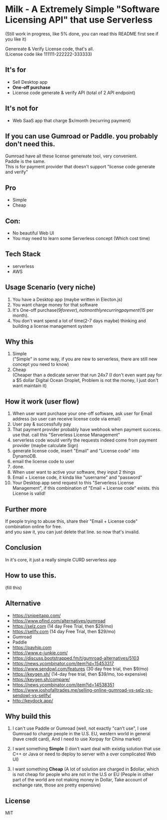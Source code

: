 # Milk - A Extremely Simple "Software Licensing API" that use Serverless     
(Still work in progress, like 5% done, you can  read this README first see if you like it)    

Genereate & Verify License code, that's all.  
(License code like 111111-222222-333333)

## It's for 
* Sell Desktop app
* **One-off purchase**
* License code generate & verify API (total of 2 API endpoint)

## It's not for
* Web SaaS app that charge $x/month (recurring payment)

## If you can use Gumroad or Paddle. you probably don't need this.  
Gumroad have all these license genereate tool, very convenient.  
Paddle is the same.  
This is for payment provider that doesn't support "license code generate and verify"   

## Pro
* Simple
* Cheap  

## Con:
* No beautiful Web UI 
* You may need to learn some Serverless concept (Which cost time)

## Tech Stack
* serverless
* AWS 

## Usage Scenario (very niche)
1. You have a Desktop app (maybe written in Electon.js)
2. You want charge money for that software
3. It's One-off purchase($9 forever), not monthly recurring payment($15 per month).
4. You don't want spend a lot of time(2-7 days maybe) thinking and building a license management system

## Why this
1. Simple   
  ("Simple" in some way, if you are new to serverless, there are still new concept you need to know)
2. Cheap   
  (Cheaper than a dedicate server that run 24x7 (I don't even want pay for a $5 dollar Digital Ocean Droplet, Problem is not the money, I just don't want maintain it)

## How it work (user flow)
1. When user want purchase your one-off software, ask user for Email address (so user can receive license code via email)
2. User pay & successfully pay
3. That payment provider probably have webhook when payment success. use that. call this "Serverless License Management"
4. serverless code would verify the requests indeed come from payment provider (maybe calculate Sign)
5. generate license code, insert "Email" and "License code" into DynamoDB.
6. email the license code to user
7. done.
8. When user want to active your software, they input 2 things
9. Email + License code, it kinda like "username" and "password"
10. Your Desktop app send request to this "Serverless License Management", if this combination of "Email + License code" exists. this License is valid!

## Further more
If people trying to abuse this, share their "Email + License code" combination online for free.  
and you saw it, you can just delete that line. so now that's invalid.  

## Conclusion
In it's core, it just a really simple CURD serverless app    

## How to use this.  
(fill this)  

## Alternative
* https://snipeitapp.com/
* https://www.pfind.com/alternatives/gumroad
* https://selz.com (14 day Free Trial, then $29/mo)
* https://sellfy.com (14 day Free Trial, then $29/mo)
* Gumroad
* Paddle
* https://payhip.com
* https://www.e-junkie.com/
* https://discuss.bootstrapped.fm/t/gumroad-alternatives/5103
* https://news.ycombinator.com/item?id=15453317
* https://www.sendowl.com/features (30 day free trial, then $9/mo)
* https://keygen.sh/ (14-day free trial, then $39/mo, too expensive)
* https://keygen.sh/compare/
* https://news.ycombinator.com/item?id=14538351
* https://www.joshofalltrades.me/selling-online-gumroad-vs-selz-vs-sendowl-vs-sellfy/
* http://keydock.app/

## Why build this
1. I can't use Paddle or Gumroad
  (well, not exactly "can't use", I use Gumroad to charge people in the U.S. EU, western world in general (have credit card), And I need to use Xorpay for China market)

2. I want something **Simple** 
  (I don't want deal with existig solution that use C++ or Java or need to deploy to server with a over complicated Web UI)

3. I want something **Cheap**
  (A lot of solution are charged in $dollar, which is not cheap for people who are not in the U.S or EU (People in other part of the world are not making money in Dollar, Take account of exchange rate, those are pretty expensive)


## License
MIT